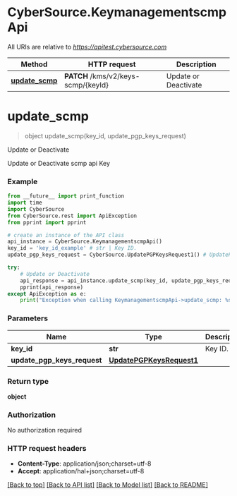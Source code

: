 # CyberSource.KeymanagementscmpApi

All URIs are relative to *https://apitest.cybersource.com*

Method | HTTP request | Description
------------- | ------------- | -------------
[**update_scmp**](KeymanagementscmpApi.md#update_scmp) | **PATCH** /kms/v2/keys-scmp/{keyId} | Update or Deactivate


# **update_scmp**
> object update_scmp(key_id, update_pgp_keys_request)

Update or Deactivate

Update or Deactivate scmp api Key 

### Example 
```python
from __future__ import print_function
import time
import CyberSource
from CyberSource.rest import ApiException
from pprint import pprint

# create an instance of the API class
api_instance = CyberSource.KeymanagementscmpApi()
key_id = 'key_id_example' # str | Key ID. 
update_pgp_keys_request = CyberSource.UpdatePGPKeysRequest1() # UpdatePGPKeysRequest1 | 

try: 
    # Update or Deactivate
    api_response = api_instance.update_scmp(key_id, update_pgp_keys_request)
    pprint(api_response)
except ApiException as e:
    print("Exception when calling KeymanagementscmpApi->update_scmp: %s\n" % e)
```

### Parameters

Name | Type | Description  | Notes
------------- | ------------- | ------------- | -------------
 **key_id** | **str**| Key ID.  | 
 **update_pgp_keys_request** | [**UpdatePGPKeysRequest1**](UpdatePGPKeysRequest1.md)|  | 

### Return type

**object**

### Authorization

No authorization required

### HTTP request headers

 - **Content-Type**: application/json;charset=utf-8
 - **Accept**: application/hal+json;charset=utf-8

[[Back to top]](#) [[Back to API list]](../README.md#documentation-for-api-endpoints) [[Back to Model list]](../README.md#documentation-for-models) [[Back to README]](../README.md)

